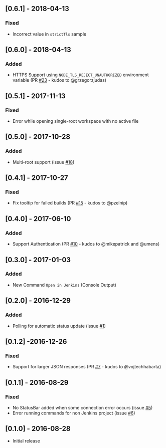 ## [0.6.1] - 2018-04-13
### Fixed
- Incorrect value in `strictTls` sample

## [0.6.0] - 2018-04-13
### Added
- HTTPS Support using `NODE_TLS_REJECT_UNAUTHORIZED` environment variable (PR [#23](https://github.com/alefragnani/vscode-jenkins-status/pull/23) - kudos to @grzegorzjudas)

## [0.5.1] - 2017-11-13
### Fixed
- Error while opening single-root workspace with no active file

## [0.5.0] - 2017-10-28
### Added
- Multi-root support (issue [#18](https://github.com/alefragnani/vscode-jenkins/status/issues/18))

## [0.4.1] - 2017-10-27
### Fixed
- Fix tooltip for failed builds (PR [#15](https://github.com/alefragnani/vscode-jenkins-status/pull/15) - kudos to @pzelnip)

## [0.4.0] - 2017-06-10
### Added
- Support Authentication (PR [#10](https://github.com/alefragnani/vscode-jenkins-status/pull/10) - kudos to @mikepatrick and @umens)

## [0.3.0] - 2017-01-03
### Added
- New Command `Open in Jenkins` (Console Output)

## [0.2.0] - 2016-12-29
### Added
- Polling for automatic status update (issue [#1](https://github.com/alefragnani/vscode-jenkins-status/issues/1))

## [0.1.2] -2016-12-26 
### Fixed
- Support for larger JSON responses (PR [#7](https://github.com/alefragnani/vscode-jenkins-status/pull/7) - kudos to @vojtechhabarta)

## [0.1.1] - 2016-08-29

### Fixed
- No StatusBar added when some connection error occurs (issue [#5](https://github.com/alefragnani/vscode-jenkins-status/issues/5))
- Error running commands for non Jenkins project (issue [#6](https://github.com/alefragnani/vscode-jenkins-status/issues/6))

## [0.1.0] - 2016-08-28
- Initial release
